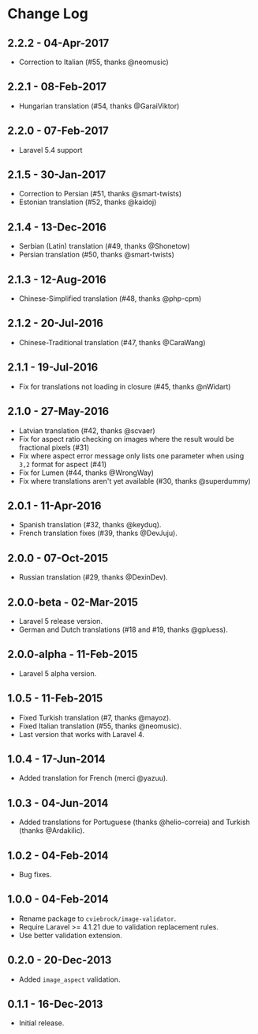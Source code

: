 # Change Log

## 2.2.2 - 04-Apr-2017

- Correction to Italian (#55, thanks @neomusic)


## 2.2.1 - 08-Feb-2017

- Hungarian translation (#54, thanks @GaraiViktor)


## 2.2.0 - 07-Feb-2017

- Laravel 5.4 support


## 2.1.5 - 30-Jan-2017

- Correction to Persian (#51, thanks @smart-twists)
- Estonian translation (#52, thanks @kaidoj)
 

## 2.1.4 - 13-Dec-2016

- Serbian (Latin) translation (#49, thanks @Shonetow)
- Persian translation (#50, thanks @smart-twists)


## 2.1.3 - 12-Aug-2016

- Chinese-Simplified translation (#48, thanks @php-cpm)


## 2.1.2 - 20-Jul-2016

- Chinese-Traditional translation (#47, thanks @CaraWang)


## 2.1.1 - 19-Jul-2016

- Fix for translations not loading in closure (#45, thanks @nWidart)


## 2.1.0 - 27-May-2016

- Latvian translation (#42, thanks @scvaer)
- Fix for aspect ratio checking on images where the result would be fractional pixels (#31)
- Fix where aspect error message only lists one parameter when using `3,2` format for aspect (#41)
- Fix for Lumen (#44, thanks @WrongWay)
- Fix where translations aren't yet available (#30, thanks @superdummy)


## 2.0.1 - 11-Apr-2016

- Spanish translation (#32, thanks @keyduq).
- French translation fixes (#39, thanks @DevJuju).


## 2.0.0 - 07-Oct-2015

- Russian translation (#29, thanks @DexinDev).


## 2.0.0-beta - 02-Mar-2015

- Laravel 5 release version.
- German and Dutch translations (#18 and #19, thanks @gpluess).


## 2.0.0-alpha - 11-Feb-2015

- Laravel 5 alpha version.


## 1.0.5 - 11-Feb-2015

- Fixed Turkish translation (#7, thanks @mayoz).
- Fixed Italian translation (#55, thanks @neomusic).
- Last version that works with Laravel 4.


## 1.0.4 - 17-Jun-2014

- Added translation for French (merci @yazuu).


## 1.0.3 - 04-Jun-2014

- Added translations for Portuguese (thanks @helio-correia) and Turkish (thanks @Ardakilic).


## 1.0.2 - 04-Feb-2014

- Bug fixes.


## 1.0.0 - 04-Feb-2014

- Rename package to `cviebrock/image-validator`.
- Require Laravel >= 4.1.21 due to validation replacement rules.
- Use better validation extension.


## 0.2.0 - 20-Dec-2013

- Added `image_aspect` validation.


## 0.1.1 - 16-Dec-2013

- Initial release.
